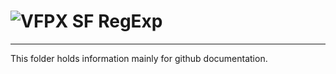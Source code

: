 # ![](vfpx_mini.gif "VFPX") SF RegExp

---
This folder holds information mainly for github documentation.